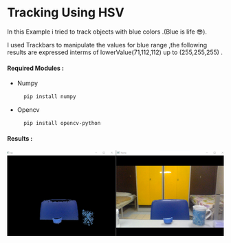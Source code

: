 # Tracking Using HSV 
In this Example i tried to track objects with blue colors .(Blue is life :sunglasses:).

I used Trackbars to manipulate the values for blue range ,the following results are expressed interms of lowerValue(71,112,112) up to (255,255,255) .
#### Required Modules :
  - Numpy   
    ```bash
      pip install numpy
    ```
  - Opencv   
    ```bash
      pip install opencv-python
    ```
#### Results : 
  ![alt text](https://github.com/HarshGupta998/Object_tracking/blob/main/HSV_Results.PNG?raw=true)
  
